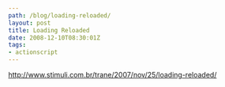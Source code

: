 ```yaml
---
path: /blog/loading-reloaded/
layout: post
title: Loading Reloaded
date: 2008-12-10T08:30:01Z
tags:
- actionscript
---
```


<a href="http://www.stimuli.com.br/trane/2007/nov/25/loading-reloaded/">http://www.stimuli.com.br/trane/2007/nov/25/loading-reloaded/</a>